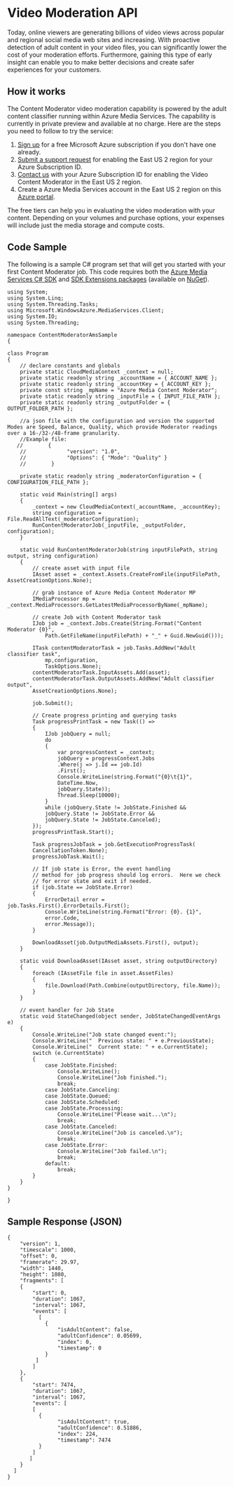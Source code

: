 <!-- 
NavPath: Content Moderator
LinkLabel: Video Moderation API
Url: content-moderator/documentation/video-moderation-api
Weight: 150
-->

# Video Moderation API #

Today, online viewers are generating billions of video views across popular and regional social media web sites and increasing. With proactive detection of adult content in your video files, you can significantly lower the cost of your moderation efforts. Furthermore, gaining this type of early insight can enable you to make better decisions and create safer experiences for your customers.

## How it works ##

The Content Moderator video moderation capability is powered by the adult content classifier running within Azure Media Services. The capability is currently in private preview and available at no charge. Here are the steps you need to follow to try the service:

1. [Sign up](https://azure.microsoft.com/en-us/free/) for a free Microsoft Azure subscription if you don't have one already.
1. [Submit a support request](https://ms.portal.azure.com/#create/Microsoft.Support) for enabling the East US 2 region for your Azure Subscription ID.
1. [Contact us](https://cognitive.uservoice.com/ "Contact Us") with your Azure Subscription ID for enabling the Video Content Moderator in the East US 2 region.
1. Create a Azure Media Services account in the East US 2 region on this [Azure portal](https://manage.windowsazure.com/).

The free tiers can help you in evaluating the video moderation with your content. Depending on your volumes and purchase options, your expenses will include just the media storage and compute costs.

## Code Sample ##

The following is a sample C# program set that will get you started with your first Content Moderator job. This code requires both the [Azure Media Services C# SDK](https://github.com/Azure/azure-sdk-for-media-services "Azure Media Services SDK") and [SDK Extensions packages](https://github.com/Azure/azure-sdk-for-media-services-extensions "SDK Extensions") (available on [NuGet](http://www.nuget.org/packages?q=Azure+Media+Services+.NET+SDK "Nuget")).

	
	using System;
	using System.Linq;
	using System.Threading.Tasks;
	using Microsoft.WindowsAzure.MediaServices.Client;
	using System.IO;
	using System.Threading;

	namespace ContentModeratorAmsSample
	{

	class Program
    {
        // declare constants and globals
        private static CloudMediaContext _context = null;
        private static readonly string _accountName = { ACCOUNT_NAME };
        private static readonly string _accountKey = { ACCOUNT_KEY };
        private const string _mpName = "Azure Media Content Moderator";
        private static readonly string _inputFile = { INPUT_FILE_PATH };
        private static readonly string _outputFolder = { OUTPUT_FOLDER_PATH };
        
        //a json file with the configuration and version the supported Modes are Speed, Balance, Quality, which provide Moderator readings over a 16-/32-/48-frame granularity.
        //Example file:
       //        {
        //             "version": "1.0",
        //             "Options": { "Mode": "Quality" }
        //        }

        private static readonly string _moderatorConfiguration = { CONFIGURATION_FILE_PATH };

        static void Main(string[] args)
        {
            _context = new CloudMediaContext(_accountName, _accountKey);
            string configuration = File.ReadAllText(_moderatorConfiguration);
            RunContentModeratorJob(_inputFile, _outputFolder, configuration);
        }

        static void RunContentModeratorJob(string inputFilePath, string output, string configuration)
        {
            // create asset with input file
            IAsset asset = _context.Assets.CreateFromFile(inputFilePath, AssetCreationOptions.None);
            
            // grab instance of Azure Media Content Moderator MP
            IMediaProcessor mp = _context.MediaProcessors.GetLatestMediaProcessorByName(_mpName);

            // create Job with Content Moderator task
            IJob job = _context.Jobs.Create(String.Format("Content Moderator {0}", 
                Path.GetFileName(inputFilePath) + "_" + Guid.NewGuid()));

            ITask contentModeratorTask = job.Tasks.AddNew("Adult classifier task",
                mp,configuration,
                TaskOptions.None);
            contentModeratorTask.InputAssets.Add(asset);
            contentModeratorTask.OutputAssets.AddNew("Adult classifier output",
            AssetCreationOptions.None);

            job.Submit();

            // Create progress printing and querying tasks
            Task progressPrintTask = new Task(() =>
            {
                IJob jobQuery = null;
                do
                {
                    var progressContext = _context;
                    jobQuery = progressContext.Jobs
                    .Where(j => j.Id == job.Id)
                    .First();
                    Console.WriteLine(string.Format("{0}\t{1}",
                    DateTime.Now,
                    jobQuery.State));
                    Thread.Sleep(10000);
                }
                while (jobQuery.State != JobState.Finished &&
                jobQuery.State != JobState.Error &&
                jobQuery.State != JobState.Canceled);
            });
            progressPrintTask.Start();

            Task progressJobTask = job.GetExecutionProgressTask(
            CancellationToken.None);
            progressJobTask.Wait();

            // If job state is Error, the event handling 
            // method for job progress should log errors.  Here we check 
            // for error state and exit if needed.
            if (job.State == JobState.Error)
            {
                ErrorDetail error = job.Tasks.First().ErrorDetails.First();
                Console.WriteLine(string.Format("Error: {0}. {1}",
                error.Code,
                error.Message));
            }

            DownloadAsset(job.OutputMediaAssets.First(), output);
        }

        static void DownloadAsset(IAsset asset, string outputDirectory)
        {
            foreach (IAssetFile file in asset.AssetFiles)
            {
                file.Download(Path.Combine(outputDirectory, file.Name));
            }
        }

        // event handler for Job State
        static void StateChanged(object sender, JobStateChangedEventArgs e)
        {
            Console.WriteLine("Job state changed event:");
            Console.WriteLine("  Previous state: " + e.PreviousState);
            Console.WriteLine("  Current state: " + e.CurrentState);
            switch (e.CurrentState)
            {
                case JobState.Finished:
                    Console.WriteLine();
                    Console.WriteLine("Job finished.");
                    break;
                case JobState.Canceling:
                case JobState.Queued:
                case JobState.Scheduled:
                case JobState.Processing:
                    Console.WriteLine("Please wait...\n");
                    break;
                case JobState.Canceled:
                    Console.WriteLine("Job is canceled.\n");
                    break;
                case JobState.Error:
                    Console.WriteLine("Job failed.\n");
                    break;
                default:
                    break;
            }
        }
    }

	}

## Sample Response (JSON) ##

    {
	  	"version": 1,
	  	"timescale": 1000,
	  	"offset": 0,
      	"framerate": 29.97,
      	"width": 1440,
		"height": 1080,
		"fragments": [
    	{
      		"start": 0,
      		"duration": 1067,
      		"interval": 1067,
      		"events": [
        	  [
          		{
            		"isAdultContent": false,
            		"adultConfidence": 0.05699,
            		"index": 0,
            		"timestamp": 0
          		}
        	 ]
      		]
    	},
    	{
      		"start": 7474,
      		"duration": 1067,
      		"interval": 1067,
      		"events": [
        	[
          	  {
            		"isAdultContent": true,
            		"adultConfidence": 0.51886,
            		"index": 224,
            		"timestamp": 7474
          	  }
        	]
      	   ]
    	}
	  ]
	}
